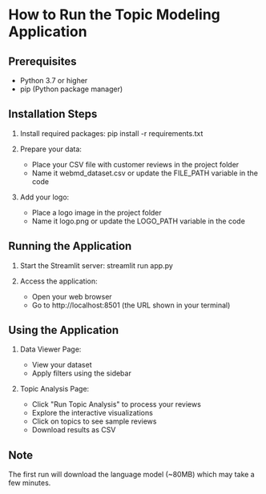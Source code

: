 # How to Run the Topic Modeling Application

## Prerequisites
- Python 3.7 or higher
- pip (Python package manager)

## Installation Steps

1. Install required packages:
   pip install -r requirements.txt

2. Prepare your data:
   - Place your CSV file with customer reviews in the project folder
   - Name it webmd_dataset.csv or update the FILE_PATH variable in the code

3. Add your logo:
   - Place a logo image in the project folder
   - Name it logo.png or update the LOGO_PATH variable in the code

## Running the Application

1. Start the Streamlit server:
   streamlit run app.py

2. Access the application:
   - Open your web browser
   - Go to http://localhost:8501 (the URL shown in your terminal)

## Using the Application

1. Data Viewer Page:
   - View your dataset
   - Apply filters using the sidebar

2. Topic Analysis Page:
   - Click "Run Topic Analysis" to process your reviews
   - Explore the interactive visualizations
   - Click on topics to see sample reviews
   - Download results as CSV

## Note
The first run will download the language model (~80MB) which may take a few minutes.